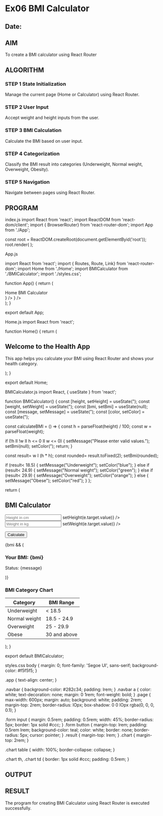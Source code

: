 # Ex06 BMI Calculator
## Date:

## AIM
To create a BMI calculator using React Router 

## ALGORITHM
### STEP 1 State Initialization
Manage the current page (Home or Calculator) using React Router.

### STEP 2 User Input
Accept weight and height inputs from the user.

### STEP 3 BMI Calculation
Calculate the BMI based on user input.

### STEP 4 Categorization
Classify the BMI result into categories (Underweight, Normal weight, Overweight, Obesity).

### STEP 5 Navigation
Navigate between pages using React Router.

## PROGRAM

index.js
import React from 'react';
import ReactDOM from 'react-dom/client';
import { BrowserRouter} from 'react-router-dom'; import App from './App';

const root = ReactDOM.createRoot(document.getElementByid('root')); root.render(
<BrowserRouter>
<App/>
</BrowserRouter>
);


App.js

import React from 'react';
import { Routes, Route, Link} from 'react-router-dom'; import Home from './Home';
import BMICalculator from './BMICalculator'; import './styles.css';

function App() { return (
<div className="app">
<nav className="navbar">
<Link to="/">Home</Link>
<Link to="/bmi">BMI Calculator</Link>
</nav>


<Routes>
<Route path="/" element={<Home />} />
<Route path="/bmi" element={<BMICalculator />} />
</Routes>
</div>
);
}


export default App;


Home.js
import React from 'react';


function Home() { return (
<div className="page">
<h2>  Welcome to the Health App</h2>

<p>This app helps you calculate your BMI using React Router and shows your health category.</p>
</div>
);
}


export default Home;


BMICalculator.js
import React, { useState } from 'react';


function BMICalculator() {
const [height, setHeight] = useState("); const [weight, setWeight] = useState("); const [bmi, setBmi] = useState(null); const [message, setMessage] = useState("); const [color, setColor] = useState(");

const calculateBMI = () => {
const h = parseFloat(height) / 100; const w = parseFloat(weight);

if (!h II !w II h <= 0 II w <= 0) {
setMessage("Please enter valid values."); setBmi(null);
setColor("); return;
}


const result= w I (h * h);
const rounded= result.toFixed(2); setBmi(rounded);

if (result< 18.5) { setMessage("Underweight"); setColor("blue");
} else if (result< 24.9) { setMessage("Normal weight"); setColor("green");
} else if (result< 29.9) { setMessage("Overweight"); setColor("orange");
} else {
setMessage("Obese"); setColor("red");
}
};


return (
<div className="page">
<h2>  BMI Calculator</h2>
<div className="form">
<input type="number"
placeholder="Height in cm" value={height}
onChange={(e) => setHeight(e.target.value)}
/>
<input type="number"
placeholder="Weight in kg" value={weight}
onChange={(e) => setWeight(e.target.value)}
/>

<button onClick={calculateBMI} >Calculate</button>
</div>


{bmi && (
<div className="result">
<h3 style={{color}}>Your BMI: {bmi}</h3>
<p>Status: <span style={{color}}>{message}</span></p>
</div>
)}


<div className="chart">
<h3>BMI Category Chart</h3>
<table>
<thead>
<tr>
<th>Category</th>
<th>BMI Range</th>
</tr>
</thead>
<tbody>
<tr><td>Underweight</td><td>&lt; 18.5</td></tr>
<tr><td>Normal weight</td><td>18.5 - 24.9</td></tr>
<tr><td>Overweight</td><td>25 -  29.9</td></tr>
<tr><td>Obese</td><td>30 and above</td></tr>
</tbody>
</table>
</div>
</div>
);
}


export default BMICalculator;

styles.css body { margin: 0;
font-family: 'Segoe UI', sans-serif; background-color: #f5f5f5;
}


.app {
text-align: center;
}


.navbar {
background-color: #282c34; padding: lrem;
}
.navbar a { color: white;
text-decoration: none; margin: 0 1rem;
font-weight: bold;
}
.page {
max-width: 600px; margin: auto; background: white; padding: 2rem; margin-top: 2rem; border-radius: lOpx;
box-shadow: 0 0 lOpx rgba(0, 0, 0, 0.1);
}

.form input { margin: 0.5rem; padding: 0.5rem; width: 45%; border-radius: 5px;
border: 1px solid #ccc;
}
.form button { margin-top: lrem;
padding: 0.5rem lrem; background-color: teal; color: white;
border: none; border-radius: 5px; cursor: pointer;
}
.result {
margin-top: lrem;
}
.chart {
margin-top: 2rem;
}


.chart table { width: 100%;
border-collapse: collapse;
}


.chart th, .chart td { border: 1px solid #ccc; padding: 0.5rem;
}

## OUTPUT


## RESULT
The program for creating BMI Calculator using React Router is executed successfully.
